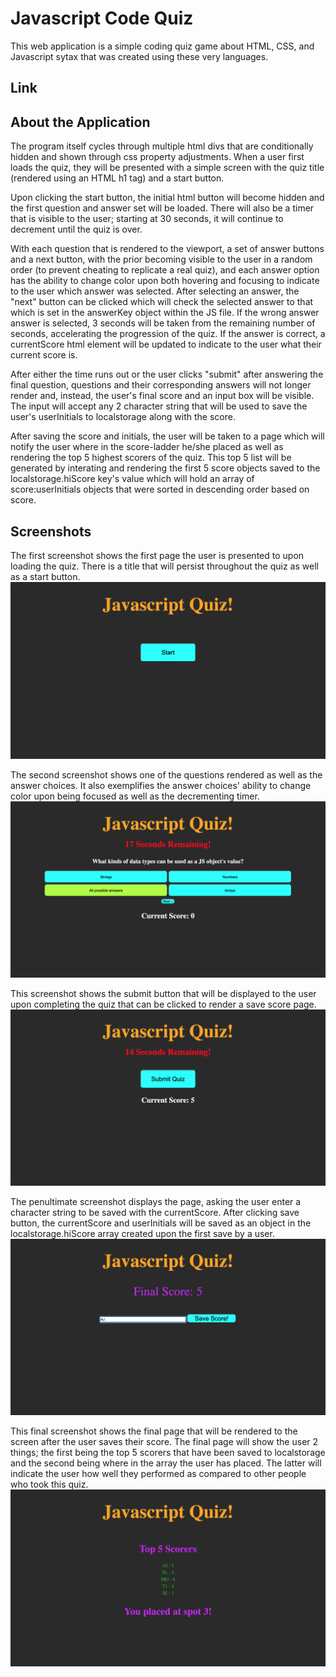 # Javascript Code Quiz

This web application is a simple coding quiz game about HTML, CSS, and Javascript sytax that was created using these very languages. 

## Link

## About the Application

The program itself cycles through multiple html divs that are conditionally hidden and shown through css property adjustments. When a user first loads the quiz, they will be presented with a simple screen with the quiz title (rendered using an HTML h1 tag) and a start button.
  
Upon clicking the start button, the initial html button will become hidden and the first question and answer set will be loaded. There will also be a timer that is visible to the user; starting at 30 seconds, it will continue to decrement until the quiz is over. 

With each question that is rendered to the viewport, a set of answer buttons and a next button, with the prior becoming visible to the user in a random order (to prevent cheating to replicate a real quiz), and each answer option has the ability to change color upon both hovering and focusing to indicate to the user which answer was selected. After selecting an answer, the "next" button can be clicked which will check the selected answer to that which is set in the answerKey object within the JS file. If the wrong answer answer is selected, 3 seconds will be taken from the remaining number of seconds, accelerating the progression of the quiz. If the answer is correct, a currentScore html element will be updated to indicate to the user what their current score is. 

After either the time runs out or the user clicks "submit" after answering the final question, questions and their corresponding answers will not longer render and, instead, the user's final score and an input box will be visible. The input will accept any 2 character string that will be used to save the user's userInitials to localstorage along with the score. 

After saving the score and initials, the user will be taken to a page which will notify the user where in the score-ladder he/she placed as well as rendering the top 5 highest scorers of the quiz. This top 5 list will be generated by interating and rendering the first 5 score objects saved to the localstorage.hiScore key's value which will hold an array of score:userInitials objects that were sorted in descending order based on score. 

## Screenshots

The first screenshot shows the first page the user is presented to upon loading the quiz. There is a title that will persist throughout the quiz as well as a start button.
![GitHub Logo](./assets/startScreen.png)

The second screenshot shows one of the questions rendered as well as the answer choices. It also exemplifies the answer choices' ability to change color upon being focused as well as the decrementing timer.
![GitHub Logo](./assets/answerChosen.png)

This screenshot shows the submit button that will be displayed to the user upon completing the quiz that can be clicked to render a save score page.
![GitHub Logo](./assets/submitScreen.png)

The penultimate screenshot displays the page, asking the user enter a character string to be saved with the currentScore. After clicking save button, the currentScore and userInitials will be saved as an object in the localstorage.hiScore array created upon the first save by a user.
![GitHub Logo](./assets/enterInitials.png)

This final screenshot shows the final page that will be rendered to the screen after the user saves their score. The final page will show the user 2 things; the first being the top 5 scorers that have been saved to localstorage and the second being where in the array the user has placed. The latter will indicate the user how well they performed as compared to other people who took this quiz.
![GitHub Logo](./assets/top5Page.png)